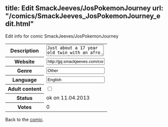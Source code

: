 title: Edit SmackJeeves/JosPokemonJourney
url: "/comics/SmackJeeves_JosPokemonJourney_edit.html"
---
Edit info for comic SmackJeeves/JosPokemonJourney

<form name="comic" action="http://gaepostmail.appengine.com/comic" name="post">
<table class="comicinfo">
<tr>
<th>Description</th><td><textarea name="description">Just about a 17 year old twin with an afro who's going on a journey with a few surprises, friends, and foes. :D Updates when it can. :3</textarea></td>
</tr>
<tr>
<th>Website</th><td><input type="text" name="url" value="http://jpj.smackjeeves.com/comics/"/></td>
</tr>
<tr>
<th>Genre</th><td><input type="text" name="genre" value="Other"/></td>
</tr>
<tr>
<th>Language</th><td><input type="text" name="language" value="English"/></td>
</tr>
<tr>
<th>Adult content</th><td><input type="checkbox" name="adult" value="adult" /></td>
</tr>
<tr>
<th>Status</th><td>ok on 11.04.2013</td>
</tr>
<tr>
<th>Votes</th><td>0</div></td>
</tr>
</table>
</form>

Back to the [comic](/comics/SmackJeeves_JosPokemonJourney.html).
